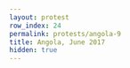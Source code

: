 ```yaml
---
layout: protest
row_index: 24
permalink: protests/angola-9
title: Angola, June 2017
hidden: true
---
```

